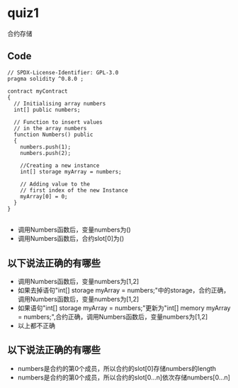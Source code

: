 # quiz1

合约存储

## Code
```solidity
// SPDX-License-Identifier: GPL-3.0
pragma solidity ^0.8.0 ;

contract myContract
{
  // Initialising array numbers
  int[] public numbers;
 
  // Function to insert values
  // in the array numbers
  function Numbers() public
  {
    numbers.push(1);
    numbers.push(2);
 
    //Creating a new instance
    int[] storage myArray = numbers;
     
    // Adding value to the
    // first index of the new Instance
    myArray[0] = 0;
  }
}
```
## 
* 调用Numbers函数后，变量numbers为()
* 调用Numbers函数后，合约slot[0]为()

## 以下说法正确的有哪些
* 调用Numbers函数后，变量numbers为[1,2]
* 如果去掉语句"int[] storage myArray = numbers;"中的storage，合约正确，调用Numbers函数后，变量numbers为[1,2]
* 如果语句"int[] storage myArray = numbers;"更新为"int[] memory myArray = numbers;",合约正确，调用Numbers函数后，变量numbers为[1,2]
* 以上都不正确

## 以下说法正确的有哪些
* numbers是合约的第0个成员，所以合约的slot[0]存储numbers的length
* numbers是合约的第0个成员，所以合约的slot[0...n]依次存储numbers[0...n]
